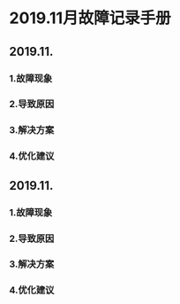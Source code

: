 # 2019.11月故障记录手册

## 2019.11.

### 1.故障现象

### 2.导致原因

### 3.解决方案

### 4.优化建议

## 2019.11.

### 1.故障现象

### 2.导致原因

### 3.解决方案

### 4.优化建议

